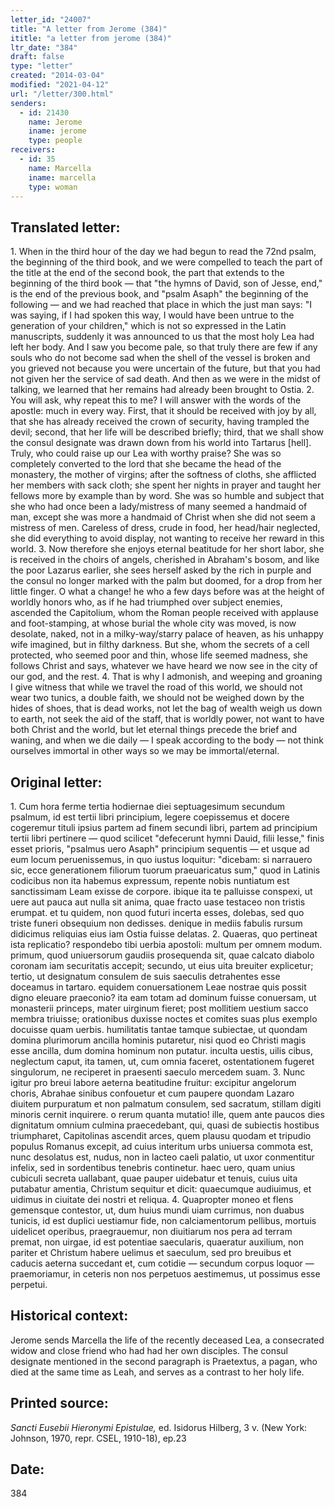 ```yaml
---
letter_id: "24007"
title: "A letter from Jerome (384)"
ititle: "a letter from jerome (384)"
ltr_date: "384"
draft: false
type: "letter"
created: "2014-03-04"
modified: "2021-04-12"
url: "/letter/300.html"
senders:
  - id: 21430
    name: Jerome
    iname: jerome
    type: people
receivers:
  - id: 35
    name: Marcella
    iname: marcella
    type: woman
---
```

<h2> Translated letter:</h2>1.  When in the third hour of the day we had begun to read the 72nd psalm, the beginning of the third book, and we were compelled to teach the part of the title at the end of the second book, the part that extends to the beginning of the third book — that "the hymns of David, son of Jesse, end," is the end of the previous book, and "psalm Asaph" the beginning of the following — and we had reached that place in which the just man says:  "I was saying, if I had spoken this way, I would have been untrue to the generation of your children," which is not so expressed in the Latin manuscripts, suddenly it was announced to us that the most holy Lea had left her body.  And I saw you become pale, so that truly there are few if any souls who do not become sad when the shell of the vessel is broken and you grieved not because you were uncertain of the future, but that you had not given her the service of sad death.  And then as we were in the midst of talking, we learned that her remains had already been brought to Ostia.
2.  You will ask, why repeat this to me?  I will answer with the words of the apostle:  much in every way.  First, that it should be received with joy by all, that she has already received the crown of security, having trampled the devil; second, that her life will be described briefly; third, that we shall show the consul designate was drawn down from his world into Tartarus [hell].  Truly, who could raise up our Lea with worthy praise?  She was so completely converted to the lord that she became the head of the monastery, the mother of virgins; after the softness of cloths, she afflicted her members with sack cloth; she spent her nights in prayer and taught her fellows more by example than by word.  She was so humble and subject that she who had once been a lady/mistress of many seemed a handmaid of man, except she was more a handmaid of Christ when she did not seem a mistress of men.  Careless of dress, crude in food, her head/hair neglected, she did everything to avoid display, not wanting to receive her reward in this world.
3.  Now therefore she enjoys eternal beatitude for her short labor, she is received in the choirs of angels, cherished in Abraham's bosom, and like the poor Lazarus earlier, she sees herself asked by the rich in purple and the consul no longer marked with the palm but doomed, for a drop from her little finger.  O what a change!  he who a few days before was at the height of worldly honors who, as if he had triumphed over subject enemies, ascended the Capitolium, whom the Roman people received with applause and foot-stamping, at whose burial the whole city was moved, is now desolate, naked, not in a milky-way/starry palace of heaven, as his unhappy wife imagined, but in filthy darkness.  But she, whom the secrets of a cell protected, who seemed poor and thin, whose life seemed madness, she follows Christ and says, whatever we have heard we now see in the city of our god, and the rest.
4.  That is why I admonish, and weeping and groaning I give witness that while we travel the road of this world, we should not wear two tunics, a double faith, we should not be weighed down by the hides of shoes, that is dead works, not let the bag of wealth weigh us down to earth, not seek the aid of the staff, that is worldly power, not want to have both Christ and the world, but let eternal things precede the brief and waning, and when we die daily — I speak according to the body — not think ourselves immortal in other ways so we may be immortal/eternal.
<h2 class="mt-4"> Original letter:</h2>1. Cum hora ferme tertia hodiernae diei septuagesimum secundum psalmum, id est tertii libri principium, legere coepissemus et docere cogeremur tituli ipsius partem ad finem secundi libri, partem ad principium tertii libri pertinere — quod scilicet "defecerunt hymni Dauid, filii Iesse," finis esset prioris, "psalmus uero Asaph" principium sequentis — et usque ad eum locum peruenissemus, in quo iustus loquitur: "dicebam: si narrauero sic, ecce generationem filiorum tuorum praeuaricatus sum," quod in Latinis codicibus non ita habemus expressum, repente nobis nuntiatum est sanctissimam Leam exisse de corpore. ibique ita te palluisse conspexi, ut uere aut pauca aut nulla sit anima, quae fracto uase testaceo non tristis erumpat. et tu quidem, non quod futuri incerta esses, dolebas, sed quo triste funeri obsequium non dedisses. denique in mediis fabulis rursum didicimus reliquias eius iam Ostia fuisse delatas.
2. Quaeras, quo pertineat ista replicatio? respondebo tibi uerbia apostoli: multum per omnem  modum. primum, quod uniuersorum gaudiis prosequenda sit, quae calcato diabolo coronam iam securitatis accepit; secundo, ut eius uita breuiter explicetur; tertio, ut designatum consulem de suis  saeculis detrahentes esse doceamus in tartaro. equidem conuersationem Leae nostrae quis possit digno  eleuare praeconio? ita eam totam ad dominum fuisse conuersam, ut monasterii princeps, mater uirginum fieret; post mollitiem uestium sacco membra triuisse; orationibus duxisse noctes et comites   suas plus exemplo docuisse quam uerbis. humilitatis tantae tamque subiectae, ut quondam domina plurimorum ancilla hominis putaretur, nisi quod eo Christi magis esse ancilla, dum domina hominum non putatur. inculta uestis, uilis cibus, neglectum caput, ita tamen, ut, cum omnia faceret, ostentationem fugeret singulorum, ne reciperet in praesenti saeculo mercedem suam.
3.  Nunc igitur pro breui labore aeterna beatitudine fruitur: excipitur angelorum choris, Abrahae sinibus confouetur et cum paupere quondam Lazaro diuitem purpuratum et non palmatum consulem, sed sacratum, stillam digiti minoris cernit inquirere. o rerum quanta mutatio! ille, quem ante paucos dies dignitatum omnium culmina praecedebant, qui, quasi de subiectis hostibus triumpharet, Capitolinas ascendit arces, quem plausu quodam et tripudio populus Romanus excepit, ad cuius interitum urbs uniuersa commota est, nunc desolatus est, nudus, non in lacteo caeli palatio, ut uxor conmentitur infelix, sed in sordentibus tenebris continetur. haec uero, quam unius cubiculi secreta uallabant, quae pauper uidebatur et tenuis, cuius uita putabatur amentia, Christum sequitur et dicit: quaecumque audiuimus, et uidimus in ciuitate dei nostri et reliqua.
4.  Quapropter moneo et flens gemensque contestor, ut, dum huius mundi uiam currimus, non duabus tunicis, id est duplici uestiamur fide, non calciamentorum pellibus, mortuis uidelicet operibus, praegrauemur, non diuitiarum nos pera ad terram premat, non uirgae, id est potentiae saecularis, quaeratur auxilium, non pariter et Christum habere uelimus et saeculum, sed pro breuibus et caducis aeterna succedant et, cum cotidie — secundum corpus loquor — praemoriamur, in ceteris non nos perpetuos aestimemus, ut possimus esse perpetui.
<h2 class="mt-4"> Historical context:</h2>Jerome sends Marcella the life of the recently deceased Lea, a consecrated widow and close friend who had had her own disciples.  The consul designate mentioned in the second paragraph is Praetextus, a pagan, who died at the same time as Leah, and serves as a contrast to her holy life.
<h2 class="mt-4"> Printed source:</h2><p><em>Sancti Eusebii Hieronymi Epistulae,</em> ed. Isidorus Hilberg, 3 v. (New York: Johnson, 1970, repr. CSEL, 1910-18), ep.23</p><h2 class="mt-4"> Date:</h2>384